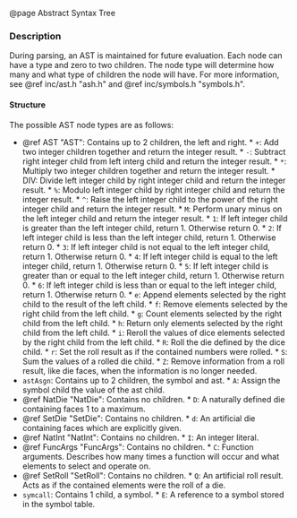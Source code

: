 @page Abstract Syntax Tree

### Description

During parsing, an AST is maintained for future evaluation. Each node can have a type and zero to
two children. The node type will determine how many and what type of children the node will have.
For more information, see @ref inc/ast.h "ash.h" and @ref inc/symbols.h "symbols.h".

#### Structure

The possible AST node types are as follows:
* @ref AST "AST": Contains up to 2 children, the left and right.
		* `+`: Add two integer children together and return the integer result.
		* `-`: Subtract right integer child from left interg child and return the integer result.
		* `*`: Multiply two integer children together and return the integer result.
		* DIV: Divide left integer child by right integer child and return the integer result.
		* `%`: Modulo left integer child by right integer child and return the integer result.
		* `^`: Raise the left integer child to the power of the right integer child and return the integer result.
		* `M`: Perform unary minus on the left integer child and return the integer result.
		* `1`: If left integer child is greater than the left integer child, return 1. Otherwise return 0.
		* `2`: If left integer child is less than the left integer child, return 1. Otherwise return 0.
		* `3`: If left integer child is not equal to the left integer child, return 1. Otherwise return 0.
		* `4`: If left integer child is equal to the left integer child, return 1. Otherwise return 0.
		* `5`: If left integer child is greater than or equal to the left integer child, return 1. Otherwise return 0.
		* `6`: If left integer child is less than or equal to the left integer child, return 1. Otherwise return 0.
		* `e`: Append elements selected by the right child to the result of the left child.
		* `f`: Remove elements selected by the right child from the left child.
		* `g`: Count elements selected by the right child from the left child.
		* `h`: Return only elements selected by the right child from the left child.
		* `i`: Reroll the values of dice elements selected by the right child from the left child.
		* `R`: Roll the die defined by the dice child.
		* `r`: Set the roll result as if the contained numbers were rolled.
		* `S`: Sum the values of a rolled die child.
		* `Z`: Remove information from a roll result, like die faces, when the information is no longer needed.
* `astAsgn`: Contains up to 2 children, the symbol and ast.
		* `A`: Assign the symbol child the value of the ast child.
* @ref NatDie "NatDie": Contains no children.
		* `D`: A naturally defined die containing faces 1 to a maximum.
* @ref SetDie "SetDie": Contains no children.
		* `d`: An artificial die containing faces which are explicitly given.
* @ref NatInt "NatInt": Contains no children.
		* `I`: An integer literal.
* @ref FuncArgs "FuncArgs": Contains no children.
		* `C`: Function arguments. Describes how many times a function will occur and what elements to select and operate on.
* @ref SetRoll "SetRoll": Contains no children.
		* `Q`: An artificial roll result. Acts as if the contained elements were the roll of a die.
* `symcall`: Contains 1 child, a symbol.
		* `E`: A reference to a symbol stored in the symbol table.

 <!-- * ast:			+ - * DIV % ^ & | INTER UNION
 * 					M
 * 	(ineq)	1 2 3 4 5 6
 * 	(func)	e f g h i
 * 					R - roll a die
 * 					r - fake a roll
 * 					S - sum a die roll
 * 					Z - strip information about dice (set faces = NULL)
 * astAsgn:	A - assign a value to a symbol
 *
 * Leafs
 * natdie:	D - A natural die
 * setdie:	d - An artificial die
 * natint:	I - A number literal
 * fargs:		C - selector
 * setres:	Q - An artificial roll
 * symcall:	E - a symbol reference
 */ -->
